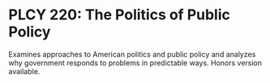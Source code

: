 # PLCY 220: The Politics of Public Policy

Examines approaches to American politics and public policy and analyzes why government responds to problems in predictable ways. Honors version available.